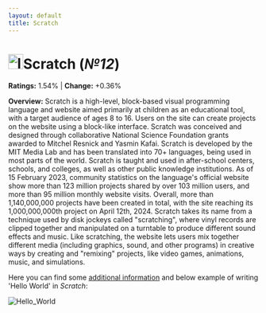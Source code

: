 ```yaml
---
layout: default
title: Scratch
---
```


# <img src="https://logos-world.net/wp-content/uploads/2023/08/Scratch-Emblem.png" alt="logo" width="30"/>**Scratch** (_№12_) 

**Ratings:** 1.54% | **Change:** +0.36% 

**Overview:** Scratch is a high-level, block-based visual programming language and website aimed primarily at children as an educational tool, with a target audience of ages 8 to 16. Users on the site can create projects on the website using a block-like interface. Scratch was conceived and designed through collaborative National Science Foundation grants awarded to Mitchel Resnick and Yasmin Kafai. Scratch is developed by the MIT Media Lab and has been translated into 70+ languages, being used in most parts of the world. Scratch is taught and used in after-school centers, schools, and colleges, as well as other public knowledge institutions. As of 15 February 2023, community statistics on the language's official website show more than 123 million projects shared by over 103 million users, and more than 95 million monthly website visits. Overall, more than 1,140,000,000 projects have been created in total, with the site reaching its 1,000,000,000th project on April 12th, 2024.
Scratch takes its name from a technique used by disk jockeys called "scratching", where vinyl records are clipped together and manipulated on a turntable to produce different sound effects and music. Like scratching, the website lets users mix together different media (including graphics, sound, and other programs) in creative ways by creating and "remixing" projects, like video games, animations, music, and simulations.

Here you can find some [additional information](https://en.wikipedia.org/wiki/Scratch_(programming_language)) and below example of writing 'Hello World' in _Scratch_: 

![Hello_World](https://www.researchgate.net/profile/Amanda-Wilson-6/publication/266490101/figure/fig1/AS:295564441866240@1447479462077/Screenshot-of-a-classic-Hello-World-program-in-Scratch.png)

